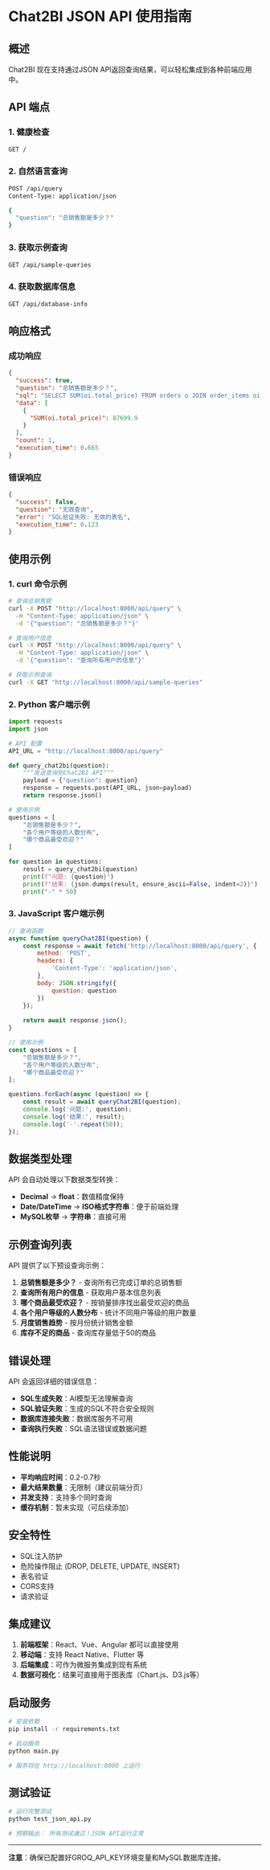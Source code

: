 # Chat2BI JSON API 使用指南

## 概述
Chat2BI 现在支持通过JSON API返回查询结果，可以轻松集成到各种前端应用中。

## API 端点

### 1. 健康检查
```bash
GET /
```

### 2. 自然语言查询
```bash
POST /api/query
Content-Type: application/json

{
  "question": "总销售额是多少？"
}
```

### 3. 获取示例查询
```bash
GET /api/sample-queries
```

### 4. 获取数据库信息
```bash
GET /api/database-info
```

## 响应格式

### 成功响应
```json
{
  "success": true,
  "question": "总销售额是多少？",
  "sql": "SELECT SUM(oi.total_price) FROM orders o JOIN order_items oi ON o.order_id = oi.order_id;",
  "data": [
    {
      "SUM(oi.total_price)": 87699.9
    }
  ],
  "count": 1,
  "execution_time": 0.665
}
```

### 错误响应
```json
{
  "success": false,
  "question": "无效查询",
  "error": "SQL验证失败: 无效的表名",
  "execution_time": 0.123
}
```

## 使用示例

### 1. curl 命令示例

```bash
# 查询总销售额
curl -X POST "http://localhost:8000/api/query" \
  -H "Content-Type: application/json" \
  -d '{"question": "总销售额是多少？"}'

# 查询用户信息
curl -X POST "http://localhost:8000/api/query" \
  -H "Content-Type: application/json" \
  -d '{"question": "查询所有用户的信息"}'

# 获取示例查询
curl -X GET "http://localhost:8000/api/sample-queries"
```

### 2. Python 客户端示例

```python
import requests
import json

# API 配置
API_URL = "http://localhost:8000/api/query"

def query_chat2bi(question):
    """发送查询到Chat2BI API"""
    payload = {"question": question}
    response = requests.post(API_URL, json=payload)
    return response.json()

# 使用示例
questions = [
    "总销售额是多少？",
    "各个用户等级的人数分布",
    "哪个商品最受欢迎？"
]

for question in questions:
    result = query_chat2bi(question)
    print(f"问题: {question}")
    print(f"结果: {json.dumps(result, ensure_ascii=False, indent=2)}")
    print("-" * 50)
```

### 3. JavaScript 客户端示例

```javascript
// 查询函数
async function queryChat2BI(question) {
    const response = await fetch('http://localhost:8000/api/query', {
        method: 'POST',
        headers: {
            'Content-Type': 'application/json',
        },
        body: JSON.stringify({
            question: question
        })
    });
    
    return await response.json();
}

// 使用示例
const questions = [
    "总销售额是多少？",
    "各个用户等级的人数分布",
    "哪个商品最受欢迎？"
];

questions.forEach(async (question) => {
    const result = await queryChat2BI(question);
    console.log('问题:', question);
    console.log('结果:', result);
    console.log('-'.repeat(50));
});
```

## 数据类型处理

API 会自动处理以下数据类型转换：
- **Decimal** → **float**：数值精度保持
- **Date/DateTime** → **ISO格式字符串**：便于前端处理
- **MySQL枚举** → **字符串**：直接可用

## 示例查询列表

API 提供了以下预设查询示例：

1. **总销售额是多少？** - 查询所有已完成订单的总销售额
2. **查询所有用户的信息** - 获取用户基本信息列表
3. **哪个商品最受欢迎？** - 按销量排序找出最受欢迎的商品
4. **各个用户等级的人数分布** - 统计不同用户等级的用户数量
5. **月度销售趋势** - 按月份统计销售金额
6. **库存不足的商品** - 查询库存量低于50的商品

## 错误处理

API 会返回详细的错误信息：

- **SQL生成失败**：AI模型无法理解查询
- **SQL验证失败**：生成的SQL不符合安全规则
- **数据库连接失败**：数据库服务不可用
- **查询执行失败**：SQL语法错误或数据问题

## 性能说明

- **平均响应时间**：0.2-0.7秒
- **最大结果数量**：无限制（建议前端分页）
- **并发支持**：支持多个同时查询
- **缓存机制**：暂未实现（可后续添加）

## 安全特性

-  SQL注入防护
-  危险操作阻止 (DROP, DELETE, UPDATE, INSERT)
-  表名验证
-  CORS支持
-  请求验证

## 集成建议

1. **前端框架**：React、Vue、Angular 都可以直接使用
2. **移动端**：支持 React Native、Flutter 等
3. **后端集成**：可作为微服务集成到现有系统
4. **数据可视化**：结果可直接用于图表库（Chart.js、D3.js等）

## 启动服务

```bash
# 安装依赖
pip install -r requirements.txt

# 启动服务
python main.py

# 服务将在 http://localhost:8000 上运行
```

## 测试验证

```bash
# 运行完整测试
python test_json_api.py

# 预期输出： 所有测试通过！JSON API运行正常
```

---

**注意**：确保已配置好GROQ_API_KEY环境变量和MySQL数据库连接。 